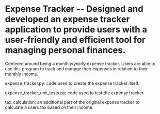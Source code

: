 # Expense Tracker -- Designed and developed an expense tracker application to provide users with a user-friendly and efficient tool for managing personal finances. 

Centered around being a monthly/yearly expense tracker. Users are able to use this program to track and manage their expenses in relation to their monthly income. 

expense_tracker.py: code used to create the expense tracker itself.

expense_tracker_unit_tests.py: code used to test the expense tracker. 

tax_calculation: an additional part of the original expense tracker to calculate a users tax based on their income. 
